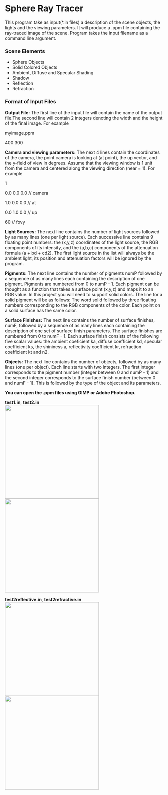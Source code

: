 # Sphere Ray Tracer
This program take as input(*.in files) a description of the scene objects, the lights and the viewing parameters. It will produce a .ppm file containing the ray-traced image of the scene. Program takes the input filename as a command line argument.
### Scene Elements ###
- Sphere Objects
- Solid Colored Objects
- Ambient, Diffuse and Specular Shading
- Shadow
- Reflection
- Refraction
### Format of Input Files ###
**Output File:**  The first line of the input file will contain the name of the output file.The second line will contain 2 integers denoting the width and the height of the final image. For example

myimage.ppm

400 300

**Camera and viewing parameters:** The next 4 lines contain the coordinates of the camera, the point camera is looking at (at point), the up vector, and the y-field of view in degrees. Assume that the viewing window is 1 unit from the camera and centered along the viewing direction (near = 1). For example

1

0.0 0.0 0.0 // camera

1.0 0.0 0.0 // at

0.0 1.0 0.0 // up

60 // fovy

**Light Sources:** The next line contains the number of light sources followed by as many lines (one per light source). Each successive line contains 9 floating point numbers: the (x,y,z) coordinates of the light source, the RGB components of its intensity, and the (a,b,c) components of the attenuation formula (a + bd + cd2). The first light source in the list will always be the
ambient light, its position and attenuation factors will be ignored by the program.

**Pigments:** The next line contains the number of pigments numP followed by a sequence of as many lines each containing the description of one pigment. Pigments are numbered from 0 to numP - 1. Each pigment can be thought as a function that takes a surface point (x,y,z)
and maps it to an RGB value. In this project you will need to support solid colors. The line for a solid pigment will be as follows: The word solid followed by three floating numbers corresponding to the RGB components of the color. Each point on a solid surface has the
same color.

**Surface Finishes:** The next line contains the number of surface finishes, numF, followed by a sequence of as many lines each containing the description of one set of surface finish parameters. The surface finishes are numbered from 0 to numF - 1. Each surface finish consists of the following five scalar values: the ambient coeficient ka, diffuse coefficient kd, specular
coefficient ks, the shininess a, reflectivity coefficient kr, refraction coefficient kt and n2.

**Objects:** The next line contains the number of objects, followed by as many lines (one per object).
Each line starts with two integers. The first integer corresponds to the pigment number
(integer between 0 and numP - 1) and the second integer corresponds to the surface finish
number (between 0 and numF - 1). This is followed by the type of the object and its
parameters.

**You can open the .ppm files using GIMP or Adobe Photoshop.**

**test1.in**, **test2.in**   
<img src="https://media.giphy.com/media/H42cE4itCKx1yNGMyV/giphy.gif" width="300" height="300" />
<img src="https://media.giphy.com/media/H54eFAftn4snAdz5r6/giphy.gif" width="300" height="300" />

**test2reflective.in**, **test2refractive.in**   
<img src="https://media.giphy.com/media/YQ4qknx4BtDNubEXdd/giphy.gif" width="300" height="300" />
<img src="https://media.giphy.com/media/lNQuTOAEYRf9FK15pg/giphy.gif" width="300" height="300" />
